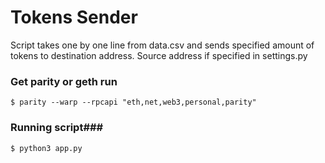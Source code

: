 # Tokens Sender #

Script takes one by one line from data.csv and sends specified amount of tokens to destination address.
Source address if specified in settings.py

### Get parity or geth run ###
```
$ parity --warp --rpcapi "eth,net,web3,personal,parity"
```

### Running script###
```
$ python3 app.py
```